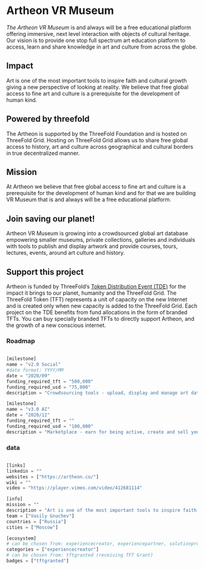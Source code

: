 # Artheon VR Museum

*The Artheon VR Museum* is and always will be a free educational platform offering immersive, next level interaction with objects of cultural heritage. Our vision is to provide one stop full spectrum art education platform to access, learn and share knowledge in art and culture from across the globe.

## Impact

Art is one of the most important tools to inspire faith and cultural growth giving a new perspective of looking at reality. We believe that free global access to fine art and culture is a prerequisite for the development of human kind.

## Powered by threefold

The Artheon is supported by the ThreeFold Foundation and is hosted on ThreeFold Grid. Hosting on ThreeFold Grid allows us to share free global access to history, art and culture across geographical and cultural borders in true decentralized manner.

## Mission

At Artheon we believe that free global access to fine art and culture is a prerequisite for the development of human kind and for that we are building VR Museum that is and always will be a free educational platform.

 ## Join saving our planet!
 
Artheon VR Museum is growing into a crowdsourced global art database empowering smaller museums, private collections, galleries and individuals with tools to publish and display artwork and provide courses, tours, lectures, events, around art culture and history.

## Support this project

Artheon is funded by ThreeFold’s [Token Distribution Event (TDE)](https://wiki.threefold.io/#/tdeoverview)</a> for the impact it brings to our planet, humanity and the ThreeFold Grid.
The ThreeFold Token (TFT) represents a unit of capacity on the new Internet and is created only when new capacity is added to the ThreeFold Grid. Each project on the TDE benefits from fund allocations in the form of branded TFTs. 
You can buy specially branded TFTs to directly support Artheon, and the growth of a new conscious internet.



### Roadmap

```python

[milestone]
name = "v2.0 Social"
#date format: YYYY/MM 
date = "2020/09"
funding_required_tft = "500,000"
funding_required_usd = "75,000"
description = "Crowdsourcing tools - upload, display and manage art data; Collaborative - up to 16 users in one location; Social collections - build communities of art lovers; Similarity search - visual, theme, style, details; Recommendations - advanced, personalized; Learning games - history of art."

[milestone]
name = "v3.0 AI"
date = "2020/12"
funding_required_tft = ""
funding_required_usd = "100,000"
description = "Marketplace - earn for being active, create and sell your educational materials; Tours - unlimited participants; Events and Guides - lectures, masterclasses, guided tours and art performances; Visual Data Stories - dashboards, graphs, history and parallels between artists and cultures based on data; Proactive Recommendations - get something new and interesting every time; Learning Courses - art and performance."

```

### data

```python

[links]
linkedin = ""
websites = ["https://artheon.co/"]
wiki = ""
video = "https://player.vimeo.com/video/412681114"

[info]
mission = ""
description = "Art is one of the most important tools to inspire faith and cultural growth giving a new perspective of looking at reality. We believe that free global access to fine art and culture is a prerequisite for the development of human kind. The Artheon is supported by the ThreeFold Foundation and is hosted on ThreeFold Grid. Hosting on ThreeFold Grid allows us to share free global access to history, art and culture across geographical and cultural borders in true decentralized manner."
team = ["Vasily Gnuchev"]
countries = ["Russia"]
cities = ["Moscow"]

[ecosystem]
# can be chosen from: experiencecreator, experiencepartner, solutionprovider, farmer, systemintegrator
categories = ["experiencecreator"]
# can be chosen from: tftgranted (receiving TFT Grant)
badges = ["tftgranted"]

```
